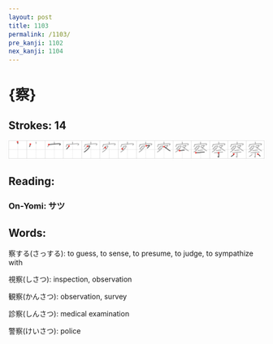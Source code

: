 ```yaml
---
layout: post
title: 1103
permalink: /1103/
pre_kanji: 1102
nex_kanji: 1104
---
```


# {察}

## Strokes: 14

<div class="stroke"><img src="../images/E5AF9F.png" /></div>

## Reading:

### On-Yomi: サツ

## Words:

察する(さっする): to guess, to sense, to presume, to judge, to sympathize with

視察(しさつ): inspection, observation

観察(かんさつ): observation, survey

診察(しんさつ): medical examination

警察(けいさつ): police
